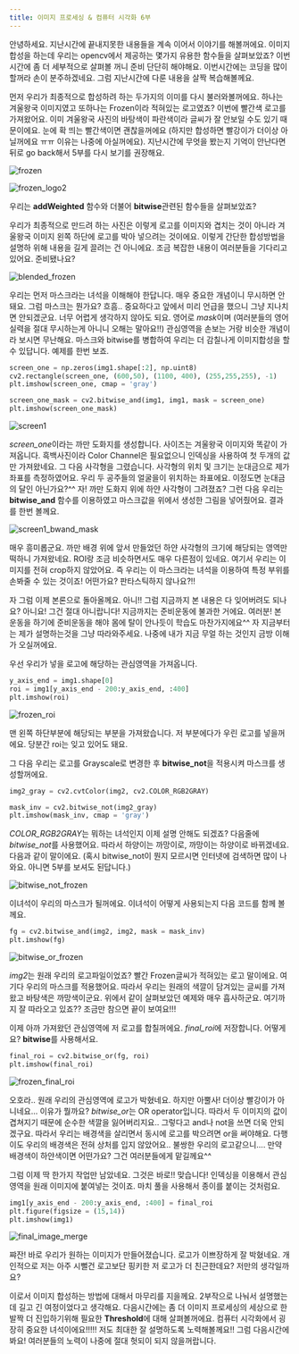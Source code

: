 ```yaml
---
title: 이미지 프로세싱 & 컴퓨터 시각화 6부
---
```


안녕하세요. 지난시간에 끝내지못한 내용들을 계속 이어서 이야기를 해볼꺼에요. 이미지합성을 하는데 우리는 opencv에서 제공하는 몇가지 유용한 함수들을 살펴보았죠? 이번시간에 좀 더 세부적으로 살펴볼 꺼니 준비 단단히 해야해요. 이번시간에는 코딩을 많이 할꺼라 손이 분주하겠네요. 그럼 지난시간에 다룬 내용을 살짝 복습해볼께요.

먼저 우리가 최종적으로 합성하려 하는 두가지의 이미를 다시 불러와볼꺼에요. 하나는 겨울왕국 이미지였고 또하나는 Frozen이라 적혀있는 로고였죠? 이번에 빨간색 로고를 가져왔어요. 이미 겨울왕국 사진의 바탕색이 파란색이라 글씨가 잘 안보일 수도 있기 때문이에요. 눈에 확 띄는 빨간색이면 괜찮을꺼에요 (하지만 합성하면 빨강이가 더이상 아닐꺼에요 ㅠㅠ 이유는 나중에 아실꺼에요). 지난시간에 무엇을 봤는지 기억이 안난다면 뒤로 go back해서 5부를 다시 보기를 권장해요.

![frozen](/emerald/img/frozen.png "frozen")

![frozen_logo2](/emerald/img/frozen_logo2.png "frozen_logo2")

우리는 **addWeighted** 함수와 더불어 **bitwise**관련된 함수들을 살펴보았죠? 

우리가 최종적으로 만드려 하는 사진은 이렇게 로고를 이미지와 겹치는 것이 아니라 겨울왕국 이미지 왼쪽 하단에 로고를 박아 넣으려는 것이에요. 이렇게 간단한 합성방법을 설명하 위해 내용을 길게 끌려는 건 아니에요. 조금 복잡한 내용이 여러분들을 기다리고 있어요. 준비됐나요?  

![blended_frozen](/emerald/img/blended_frozen.png "blended_frozen")

우리는 먼저 마스크라는 녀석을 이해해야 한답니다. 매우 중요한 개념이니 무시하면 안돼요. 그럼 마스크는 뭔가요? 흐흠.. 중요하다고 앞에서 미리 언급을 했으니 그냥 지나치면 안되겠군요. 너무 어렵게 생각하지 않아도 되요. 영어로 *mask*이며 (여러분들의 영어실력을 절대 무시하는게 아니니 오해는 말아요!!) 관심영역을 손보는 거랑 비슷한 개념이라 보시면 무난해요. 마스크와  bitwise를 병합하여 우리는 더 감칠나게 이미지합성을 할 수 있답니다. 예제를 한번 보죠.

```python
screen_one = np.zeros(img1.shape[:2], np.uint8)
cv2.rectangle(screen_one, (600,50), (1100, 400), (255,255,255), -1)
plt.imshow(screen_one, cmap = 'gray')

screen_one_mask = cv2.bitwise_and(img1, img1, mask = screen_one)
plt.imshow(screen_one_mask)
```

![screen1](/emerald/img/screen1.png "screen1")

*screen_one*이라는 까만 도화지를 생성합니다. 사이즈는 겨울왕국 이미지와 똑같이 가져옵니다. 흑백사진이라 Color Channel은 필요없으니 인덱싱을 사용하여 첫 두개의 값만 가져왔네요. 그 다음 사각형을 그렸습니다. 사각형의 위치 및 크기는 눈대금으로 제가 좌표를 측정하였어요. 우리 두 공주들의 얼굴을이 위치하는 좌표에요. 이정도면 눈대금의 달인 아닌가요?^^ 자! 까만 도화지 위에 하얀 사각형이 그려졌죠? 그런 다음 우리는 **bitwise_and** 함수를 이용하였고 마스크값을 위에서 생성한 그림을 넣어줬어요. 결과를 한번 볼께요.

![screen1_bwand_mask](/emerald/img/screen1_bwand_mask.png "screen1_bwand_mask")

매우 흥미롭군요. 까만 배경 위에 앞서 만들었던 하얀 사각형의 크기에 해당되는 영역만 떡하니 가져왔네요. ROI랑 조금 비슷하면서도 매우 다른점이 있네요. 여기서 우리는 이미지를 전혀 crop하지 않았어요. 즉 우리는 이 마스크라는 녀석을 이용하여 특정 부위를 손봐줄 수 있는 것이죠! 어떤가요? 판타스틱하지 않나요?!! 

자 그럼 이제 본론으로 돌아올께요. 아니!! 그럼 지금까지 본 내용은 다 잊어버려도 되나요? 아니요! 그건 절대 아니랍니다! 지금까지는 준비운동에 불과한 거에요. 여러분! 본 운동을 하기에 준비운동을 해야 몸에 탈이 안나듯이 학습도 마찬가지에요^^ 자 지금부터는 제가 설명하는것을 그냥 따라와주세요. 나중에 내가 지금 무얼 하는 것인지 금방 이해가 오실꺼에요. 

우선 우리가 넣을 로고에 해당하는 관심영역을 가져옵니다.

```python
y_axis_end = img1.shape[0]
roi = img1[y_axis_end - 200:y_axis_end, :400]
plt.imshow(roi)
```

![frozen_roi](/emerald/img/frozen_roi.png "frozen_roi")

맨 왼쪽 하단부분에 해당되는 부분을 가져왔습니다. 저 부분에다가 우린 로고를 넣을꺼에요. 당분간 roi는 잊고 있어도 돼요.

그 다음 우리는 로고를 Grayscale로 변경한 후 **bitwise_not**을 적용시켜 마스크를 생성할꺼에요. 

```python
img2_gray = cv2.cvtColor(img2, cv2.COLOR_RGB2GRAY)

mask_inv = cv2.bitwise_not(img2_gray)
plt.imshow(mask_inv, cmap = 'gray')
```

*COLOR_RGB2GRAY*는 뭐하는 녀석인지 이제 설명 안해도 되겠죠? 다음줄에 *bitwise_not*를 사용했어요. 따라서 하양이는 까망이로, 까망이는 하양이로 바뀌겠네요. 다음과 같이 말이에요. (혹시 bitwise_not이 뭔지 모르시면 인터넷에 검색하면 많이 나와요. 아니면 5부를 보셔도 된답니다.)

![bitwise_not_frozen](/emerald/img/bitwise_not_frozen.png "bitwise_not_frozen")

이녀석이 우리의 마스크가 될꺼에요. 이녀석이 어떻게 사용되는지 다음 코드를 함께 볼께요.

```python
fg = cv2.bitwise_and(img2, img2, mask = mask_inv)
plt.imshow(fg)
```

![bitwise_or_frozen](/emerald/img/bitwise_or_frozen.png "bitwise_or_frozen")

*img2*는 원래 우리의 로고파일이었죠? 빨간 Frozen글씨가 적혀있는 로고 말이에요. 여기다 우리의 마스크를 적용했어요. 따라서 우리는 원래의 색깔이 담겨있는 글씨를 가져왔고 바탕색은 까망색이군요. 위에서 같이 살펴보았던 예제와 매우 흡사하군요. 여기까지 잘 따라오고 있죠?? 조금만 참으면 끝이 보여요!!! 

이제 아까 가져왔던 관심영역에 저 로고를 합칠꺼에요. *final_roi*에 저장합니다. 어떻게요? **bitwise**를 사용해서요. 

```python
final_roi = cv2.bitwise_or(fg, roi)
plt.imshow(final_roi)
```

![frozen_final_roi](/emerald/img/frozen_final_roi.png "frozen_final_roi")

오호라.. 원래 우리의 관심영역에 로고가 박혔네요. 하지만 아뿔사! 더이상 빨강이가 아니네요... 이유가 뭘까요? *bitwise_or*는 OR operator입니다. 따라서 두 이미지의 값이 겹쳐지기 때문에 순수한 색깔을 잃어버리지요.. 그렇다고 and나 not을 쓰면 더욱 안되겠구요. 따라서 우리는 배경색을 살리면서 동시에 로고를 박으려면 or을 써야해요. 다행이도 우리의 배경색은 전혀 상처를 입지 않았어요.. 불쌍한 우리의 로고같으니.... 만약 배경색이 하얀색이면 어떤가요? 그건 여러분들에게 맡길께요^^

그럼 이제 딱 한가지 작업만 남았네요. 그것은 바로!! 맞습니다! 인덱싱을 이용해서 관심영역을 원래 이미지에 붙여넣는 것이죠. 마치 풀을 사용해서 종이를 붙이는 것처럼요.

```python
img1[y_axis_end - 200:y_axis_end, :400] = final_roi
plt.figure(figsize = (15,14))
plt.imshow(img1)
```

![final_image_merge](/emerald/img/final_image_merge.png "final_image_merge")

쨔잔! 바로 우리가 원하는 이미지가 만들어졌습니다. 로고가 이쁘장하게 잘 박혔네요. 개인적으로 저는 아주 시뻘건 로고보단 핑키한 저 로고가 더 친근한데요? 저만의 생각일까요? 

이로서 이미지 합성하는 방법에 대해서 마무리를 지을께요. 2부작으로 나눠서 설명했는데 길고 긴 여정이었다고 생각해요. 다음시간에는 좀 더 이미지 프로세싱의 세상으로 한발짝 더 진입하기위해 필요한 **Threshold**에 대해 살펴볼꺼에요. 컴퓨터 시각화에서 굉장히 중요한 녀석이에요!!!!! 저도 최대한 잘 설명하도록 노력해볼께요!! 그럼 다음시간에 봐요! 여러분들의 노력이 나중에 절대 헛되이 되지 않을꺼랍니다. 